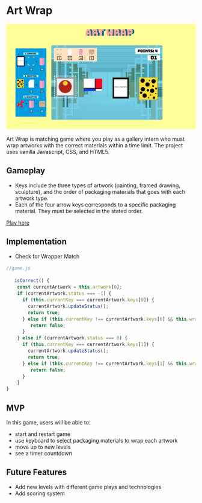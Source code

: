 # Art Wrap

![gameplay](./wireframe/screenshot.png)

Art Wrap is matching game where you play as a gallery intern who must wrap artworks with the correct materials within a time limit. The project uses 
vanilla Javascript, CSS, and HTML5.

## Gameplay
- Keys include the three types of artwork (painting, framed drawing, sculpture), and the order of packaging materials that goes with each artwork type.
- Each of the four arrow keys corresponds to a specific packaging material. They must be selected in the stated order.

[Play here](https://sonja-ng.github.io/art_wrap/)

## Implementation
- Check for Wrapper Match
```js
//game.js

   isCorrect() { 
    const currentArtwork = this.artwork[0];
    if (currentArtwork.status === -1) {
      if (this.currentKey === currentArtwork.keys[0]) {
        currentArtwork.updateStatus();
        return true;
      } else if (this.currentKey !== currentArtwork.keys[0] && this.wrapper.includes(this.currentKey)) {
         return false;
      }
    } else if (currentArtwork.status === 0) {
      if (this.currentKey === currentArtwork.keys[1]) {
        currentArtwork.updateStatus();
        return true;
      } else if (this.currentKey !== currentArtwork.keys[1] && this.wrapper.includes(this.currentKey)) {
         return false;
      }
    }
}
```

## MVP

In this game, users will be able to:
- start and restart game
- use keyboard to select packaging materials to wrap each artwork
- move up to new levels
- see a timer countdown

## Future Features
- Add new levels with different game plays and technologies
- Add scoring system